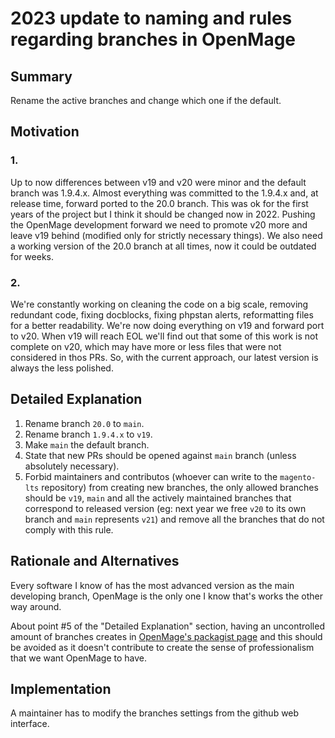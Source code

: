 # 2023 update to naming and rules regarding branches in OpenMage

## Summary

Rename the active branches and change which one if the default.

## Motivation

### 1.
Up to now differences between v19 and v20 were minor and the default branch was 1.9.4.x. Almost everything was committed to the 1.9.4.x and, at release time, forward ported to the 20.0 branch.
This was ok for the first years of the project but I think it should be changed now in 2022.
Pushing the OpenMage development forward we need to promote v20 more and leave v19 behind (modified only for strictly necessary things).
We also need a working version of the 20.0 branch at all times, now it could be outdated for weeks.

### 2.
We're constantly working on cleaning the code on a big scale, removing redundant code, fixing docblocks, fixing phpstan alerts, reformatting files for a better readability.
We're now doing everything on v19 and forward port to v20.
When v19 will reach EOL we'll find out that some of this work is not complete on v20, which may have more or less files that were not considered in thos PRs.
So, with the current approach, our latest version is always the less polished.

## Detailed Explanation

1. Rename branch `20.0` to `main`.
2. Rename branch `1.9.4.x` to `v19`.
3. Make `main` the default branch.
4. State that new PRs should be opened against `main` branch (unless absolutely necessary).
5. Forbid maintainers and contributos (whoever can write to the `magento-lts` repository) from creating new branches, the only allowed branches should be `v19`, `main` and all the actively maintained branches that correspond to released version (eg: next year we free `v20` to its own branch and `main` represents `v21`) and remove all the branches that do not comply with this rule.

## Rationale and Alternatives

Every software I know of has the most advanced version as the main developing branch, OpenMage is the only one I know that's works the other way around.

About point #5 of the "Detailed Explanation" section, having an uncontrolled amount of branches creates in [OpenMage's packagist page](https://packagist.org/packages/openmage/magento-lts) and this should be avoided as it doesn't contribute to create the sense of professionalism that we want OpenMage to have.

## Implementation

A maintainer has to modify the branches settings from the github web interface.
